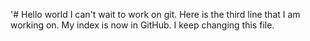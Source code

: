 '# Hello world
I can't wait to work on git.
Here is the third line that I am working on.
My index is now in GitHub.
I keep changing this file.
